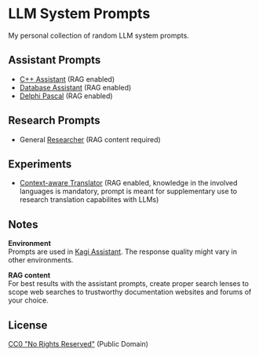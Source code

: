 # LLM System Prompts

My personal collection of random LLM system prompts.

## Assistant Prompts

- [C++ Assistant](./assistant-prompts/c++-assistant.md) (RAG enabled)
- [Database Assistant](./assistant-prompts/database-assistant.md) (RAG enabled)
- [Delphi Pascal](./assistant-prompts/delphi-pascal-assistant.md) (RAG enabled)

## Research Prompts

- General [Researcher](./research-prompts/researcher.md) (RAG content required)

## Experiments

- [Context-aware Translator](./experiments/context-aware-translator.md) (RAG enabled, knowledge in the involved languages is mandatory, prompt is meant for supplementary use to research translation capabilites with LLMs)

## Notes

**Environment**\
Prompts are used in [Kagi Assistant](https://help.kagi.com/kagi/ai/assistant.html). The response quality might vary in other environments.

**RAG content**\
For best results with the assistant prompts, create proper search lenses to scope web searches to trustworthy documentation websites and forums of your choice.

## License

[CC0 "No Rights Reserved"](https://creativecommons.org/public-domain/cc0/) (Public Domain)
